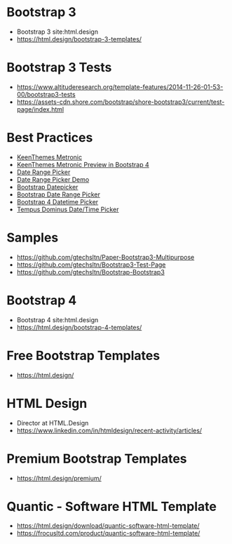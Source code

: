 # Bootstrap 3
+ Bootstrap 3 site:html.design
+ https://html.design/bootstrap-3-templates/

# Bootstrap 3 Tests
+ https://www.altituderesearch.org/template-features/2014-11-26-01-53-00/bootstrap3-tests
+ https://assets-cdn.shore.com/bootstrap/shore-bootstrap3/current/test-page/index.html

# Best Practices
+ [KeenThemes Metronic](https://keenthemes.com/metronic/)
+ [KeenThemes Metronic Preview in Bootstrap 4](https://preview.keenthemes.com/metronic/)
+ [Date Range Picker](https://github.com/dangrossman/daterangepicker/)
+ [Date Range Picker Demo](https://demo.improvely.com/reports/webshop/overview)
+ [Bootstrap Datepicker](https://github.com/uxsolutions/bootstrap-datepicker)
+ [Bootstrap Date Range Picker](https://github.com/Ometria/bootstrap-daterangepicker/)
+ [Bootstrap 4 Datetime Picker](https://github.com/tempusdominus/bootstrap-4)
+ [Tempus Dominus Date/Time Picker](https://github.com/Eonasdan/tempus-dominus)

# Samples
+ https://github.com/gtechsltn/Paper-Bootstrap3-Multipurpose
+ https://github.com/gtechsltn/Bootstrap3-Test-Page
+ https://github.com/gtechsltn/Bootstrap-Bootstrap3

# Bootstrap 4
+ Bootstrap 4 site:html.design
+ https://html.design/bootstrap-4-templates/

# Free Bootstrap Templates
+ https://html.design/

# HTML Design
+ Director at HTML.Design
+ https://www.linkedin.com/in/htmldesign/recent-activity/articles/

# Premium Bootstrap Templates
+ https://html.design/premium/

# Quantic - Software HTML Template
+ https://html.design/download/quantic-software-html-template/
+ https://frocusltd.com/product/quantic-software-html-template/
